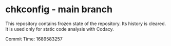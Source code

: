 # chkconfig - main branch

This repository contains frozen state of the repository.
Its history is cleared. It is used only for static code
analysis with Codacy.

Commit Time: 1689583257